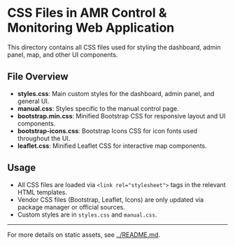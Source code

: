 # CSS Files in AMR Control & Monitoring Web Application

This directory contains all CSS files used for styling the dashboard, admin panel, map, and other UI components.

## File Overview

- **styles.css**: Main custom styles for the dashboard, admin panel, and general UI.
- **manual.css**: Styles specific to the manual control page.
- **bootstrap.min.css**: Minified Bootstrap CSS for responsive layout and UI components.
- **bootstrap-icons.css**: Bootstrap Icons CSS for icon fonts used throughout the UI.
- **leaflet.css**: Minified Leaflet CSS for interactive map components.

## Usage
- All CSS files are loaded via `<link rel="stylesheet">` tags in the relevant HTML templates.
- Vendor CSS files (Bootstrap, Leaflet, Icons) are only updated via package manager or official sources.
- Custom styles are in `styles.css` and `manual.css`.

---

For more details on static assets, see [../README.md](../README.md). 